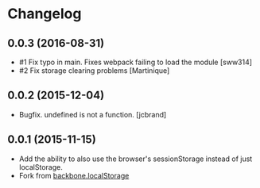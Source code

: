 # Changelog

## 0.0.3 (2016-08-31)

- #1 Fix typo in main. Fixes webpack failing to load the module [sww314]
- #2 Fix storage clearing problems [Martinique]

## 0.0.2 (2015-12-04)

- Bugfix. undefined is not a function. [jcbrand]

## 0.0.1 (2015-11-15)

- Add the ability to also use the browser's sessionStorage instead of just localStorage.
- Fork from [backbone.localStorage](https://github.com/jeromegn/Backbone.localStorage)
